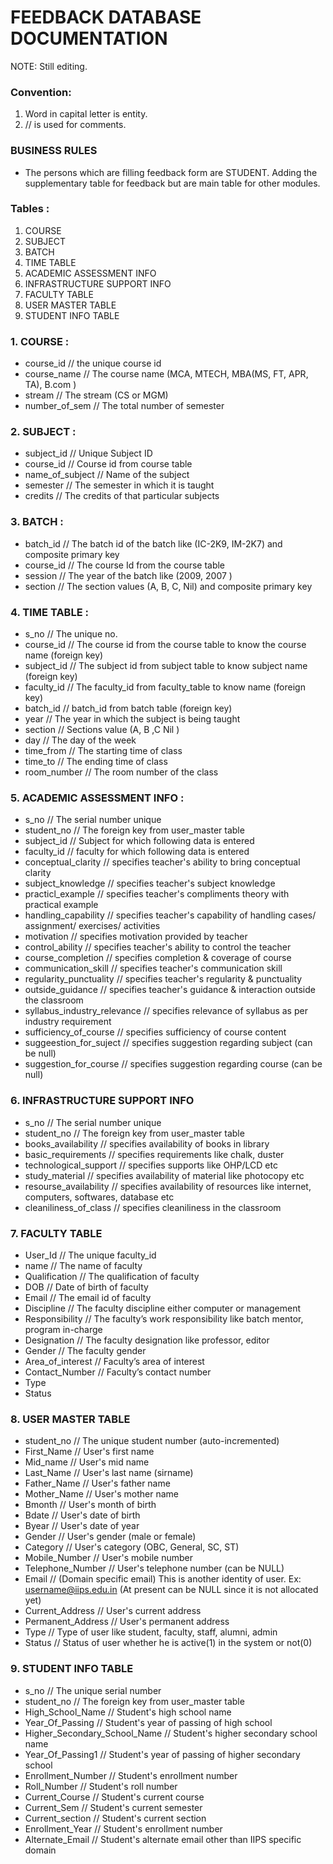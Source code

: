 # FEEDBACK DATABASE DOCUMENTATION

NOTE: Still editing.

### Convention:
1. Word in capital letter is entity.
2. // is used for comments.

### BUSINESS RULES

* The persons which are filling feedback form are STUDENT.
Adding the supplementary table for feedback but are main table for other modules.

### Tables :
1. COURSE
2. SUBJECT
3. BATCH
4. TIME TABLE
5. ACADEMIC ASSESSMENT INFO
6. INFRASTRUCTURE SUPPORT INFO 
7. FACULTY TABLE
8. USER MASTER TABLE
9. STUDENT INFO TABLE

### 1. COURSE :
- course_id                                            // the unique course id
- course_name                                          // The course name (MCA, MTECH, MBA(MS, FT, APR, TA), B.com )
- stream                                               // The stream (CS or MGM)
- number_of_sem                                        // The total number of semester

### 2. SUBJECT :
- subject_id                                           // Unique Subject ID
- course_id                                            // Course id from course table
- name_of_subject                                      // Name of the subject
- semester                                             // The semester in which it is taught
- credits                                              // The credits of that particular subjects

### 3. BATCH :
- batch_id                                             // The batch id of the batch like (IC-2K9, IM-2K7) and composite primary key
- course_id                                            // The course Id from the course table
- session                                              // The year of the batch like (2009, 2007 )
- section                                              // The section values (A, B, C, Nil) and composite primary key 

### 4. TIME TABLE :
- s_no                                                 // The unique no. 
- course_id                                            // The course id from the course table to know the course name (foreign key)
- subject_id                                           // The subject id from subject table to know subject name (foreign key)
- faculty_id                                           // The faculty_id from faculty_table to know name (foreign key)
- batch_id                                             // batch_id from batch table (foreign key)
- year                                                 // The year in which the subject is being taught
- section                                              // Sections value (A, B ,C Nil )
- day                                                  // The day of the week
- time_from                                            // The starting time of class
- time_to                                              // The ending time of class
- room_number                                          // The room number of the class

### 5. ACADEMIC ASSESSMENT INFO :
- s_no                                                 // The serial number unique
- student_no                                           // The foreign key from user_master table 
- subject_id                                           // Subject for which following data is entered 
- faculty_id                                           // faculty for which following data is entered
- conceptual_clarity                                   // specifies teacher's ability to bring conceptual clarity
- subject_knowledge                                    // specifies teacher's subject knowledge
- practicl_example                                     // specifies teacher's compliments theory with practical example
- handling_capability                                  // specifies teacher's capability of handling cases/ assignment/ exercises/ activities
- motivation                                           // specifies motivation provided by teacher
- control_ability                                      // specifies teacher's ability to control the teacher
- course_completion                                    // specifies completion & coverage of course
- communication_skill                                  // specifies teacher's communication skill
- regularity_punctuality                               // specifies teacher's regularity & punctuality
- outside_guidance                                     // specifies teacher's guidance & interaction outside the classroom
- syllabus_industry_relevance                          // specifies relevance of syllabus as per industry requirement
- sufficiency_of_course                                // specifies sufficiency of course content
- suggeestion_for_suject                               // specifies suggestion regarding subject (can be null)
- suggestion_for_course                                // specifies suggestion regarding course (can be null)

### 6. INFRASTRUCTURE SUPPORT INFO
- s_no                                                 // The serial number unique
- student_no                                           // The foreign key from user_master table
- books_availability                                   // specifies availability of books in library
- basic_requirements                                   // specifies requirements like chalk, duster
- technological_support                                // specifies supports like OHP/LCD etc
- study_material                                       // specifies availability of material like photocopy etc
- resourse_availability                                // specifies availability of resources like internet, computers, softwares,   database etc
- cleaniliness_of_class                                // specifies cleaniliness in the classroom 

### 7. FACULTY TABLE
- User_Id                                              // The unique faculty_id 
- name                                                 // The name of faculty
- Qualification                                        // The qualification of faculty
- DOB                                                  // Date of birth of faculty
- Email                                                // The email id of faculty
- Discipline                                           // The faculty discipline either computer or management
- Responsibility                                       // The faculty’s work responsibility like batch mentor, program in-charge
- Designation                                          // The faculty designation like professor, editor
- Gender                                               // The faculty gender
- Area_of_interest                                     // Faculty’s area of interest
- Contact_Number                                       // Faculty’s contact number
- Type 
- Status

### 8. USER MASTER TABLE
- student_no                                           // The unique student number (auto-incremented)
- First_Name                                           // User's first name
- Mid_name                                             // User's mid name 
- Last_Name                                            // User's last name (sirname)
- Father_Name                                          // User's father name
- Mother_Name                                          // User's mother name
- Bmonth                                               // User's month of birth
- Bdate                                                // User's date of birth
- Byear                                                // User's date of year
- Gender                                               // User's gender (male or female)
- Category                                             // User's category (OBC, General, SC, ST)
- Mobile_Number                                        // User's mobile number
- Telephone_Number                                     // User's telephone number (can be NULL)
- Email                                                // (Domain specific email) This is another identity of user. Ex: username@iips.edu.in (At present can be NULL since it is not allocated yet)
- Current_Address                                      // User's current address
- Permanent_Address                                    // User's permanent address
- Type                                                 // Type of user like student, faculty, staff, alumni, admin
- Status                                               // Status of user whether he is active(1) in the system or not(0)

### 9. STUDENT INFO TABLE
- s_no                                                 // The unique serial number
- student_no                                           // The foreign key from user_master table
- High_School_Name                                     // Student's high school name
- Year_Of_Passing                                      // Student's year of passing of high school
- Higher_Secondary_School_Name                         // Student's higher secondary school name
- Year_Of_Passing1                                     // Student's year of passing of higher secondary school
- Enrollment_Number                                    // Student's enrollment number
- Roll_Number                                          // Student's roll number
- Current_Course                                       // Student's current course
- Current_Sem                                          // Student's current semester
- Current_section                                      // Student's current section
- Enrollment_Year                                      // Student's enrollment number
- Alternate_Email                                      // Student's alternate email other than IIPS specific domain


